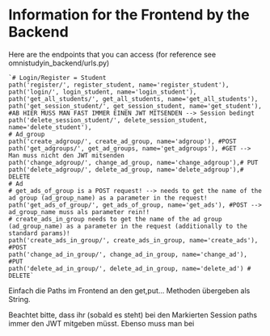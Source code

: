 # Information for the Frontend by the Backend

Here are the endpoints that you can access (for reference see omnistudyin_backend/urls.py)



    `# Login/Register = Student
    path('register/', register_student, name='register_student'),
    path('login/', login_student, name='login_student'),
    path('get_all_students/', get_all_students, name='get_all_students'),
    path('get_session_student/', get_session_student, name='get_student'),
    #AB HIER MUSS MAN FAST IMMER EINEN JWT MITSENDEN --> Session bedingt
    path('delete_session_student/', delete_session_student, name='delete_student'),
    # Ad_group
    path('create_adgroup/', create_ad_group, name='adgroup'), #POST 
    path('get_adgroups/', get_ad_groups, name='get_adgroups'), #GET --> Man muss nicht den JWT mitsenden
    path('change_adgroup/', change_ad_group, name='change_adgroup'),# PUT
    path('delete_adgroup/', delete_ad_group, name='delete_adgroup'),# DELETE
    # Ad
    # get_ads_of_group is a POST request! --> needs to get the name of the ad group (ad_group_name) as a parameter in the request!
    path('get_ads_of_group/', get_ads_of_group, name='get_ads'), #POST --> ad_group_name muss als parameter rein!!
    # create_ads_in_group needs to get the name of the ad group (ad_group_name) as a parameter in the request (additionally to the standard params)!
    path('create_ads_in_group/', create_ads_in_group, name='create_ads'), #POST
    path('change_ad_in_group/', change_ad_in_group, name='change_ad'), #PUT
    path('delete_ad_in_group/', delete_ad_in_group, name='delete_ad') # DELETE`

    


Einfach die Paths im Frontend an den get,put... Methoden übergeben als String.

Beachtet bitte, dass ihr (sobald es steht) bei den Markierten Session paths immer den JWT mitgeben müsst.
Ebenso muss man bei 
